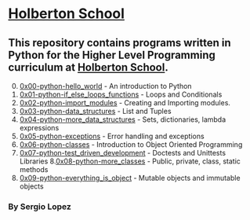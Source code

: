 # [Holberton School](https://www.holbertonschool.com) 

## This repository contains programs written in Python for the Higher Level Programming curriculum at [Holberton School](https://www.holbertonschool.com).

0. [0x00-python-hello_world](https://github.com/Cherjios/holbertonschool-higher_level_programming/tree/master/0x00-python-hello_world) - An introduction to Python
1. [0x01-python-if_else_loops_functions](https://github.com/Cherjios/holbertonschool-higher_level_programming/tree/master/0x01-python-if_else_loops_functions) - Loops and Conditionals
2. [0x02-python-import_modules](https://github.com/Cherjios/holbertonschool-higher_level_programming/tree/master/0x02-python-import_modules) - Creating and Importing modules.
3. [0x03-python-data_structures](https://github.com/Cherjios/holbertonschool-higher_level_programming/tree/master/0x03-python-data_structures) - List and Tuples 
4. [0x04-python-more_data_structures](https://github.com/Cherjios/holbertonschool-higher_level_programming/tree/master/0x04-python-more_data_structures) - Sets, dictionaries, lambda expressions
5. [0x05-python-exceptions](https://github.com/Cherjios/holbertonschool-higher_level_programming/tree/master/0x05-python-exceptions) -  Error handling and exceptions
6. [0x06-python-classes](https://github.com/Cherjios/holbertonschool-higher_level_programming/tree/master/0x06-python-classes) - Introduction to Object Oriented Programming
7. [0x07-python-test_driven_development](https://github.com/Cherjios/holbertonschool-higher_level_programming/tree/master/0x07-python-test_driven_development) - Doctests and Unittests Libraries
8.[0x08-python-more_classes](https://github.com/Cherjios/holbertonschool-higher_level_programming/tree/master/0x08-python-more_classes) - Public, private, class, static methods
9. [0x09-python-everything_is_object](https://github.com/Cherjios/holbertonschool-higher_level_programming/tree/master/0x09-python-everything_is_object) - Mutable objects and immutable objects


### By Sergio Lopez 